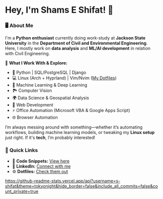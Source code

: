 # Hey, I'm Shams E Shifat! 👋  

### 🖥️ About Me  
I'm a **Python enthusiast** currently doing work-study at **Jackson State University** in the **Department of Civil and Environmental Engineering**. Here, I mostly work on **data analysis** and **ML/AI development** in relation with Civil Engineering.  

🔹 **What I Work With & Explore:**  
- 🐍 Python | SQL/PostgreSQL | Django  
- 💻 Linux (Arch + Hyprland) | Vim/Nvim ([My Dotfiles](https://github.com/s-shifat/dotfiles))  
- 🤖 Machine Learning & Deep Learning  
- 🏞️ Computer Vision  
- 🌍 Data Science & Geospatial Analysis  
- 🚀 Web Development  
- ⚡ Office Automation (Microsoft VBA & Google Apps Script)  
- 🌐 Browser Automation  

I’m always messing around with something—whether it’s automating workflows, building machine learning models, or tweaking my **Linux setup** just right. If it's **tech**, I’m probably interested!  

### 🔗 Quick Links  
- 📂 **Code Snippets:** [View here](https://s-shifat.github.io/code-snippets/)  
- 🔗 **LinkedIn:** [Connect with me](https://www.linkedin.com/in/shams-e-shifat)  
- ⚙️ **Dotfiles:** [Check them out](https://github.com/s-shifat/dotfiles)  

https://github-readme-stats.vercel.app/api?username=s-shifat&theme=tokyonight&hide_border=false&include_all_commits=false&count_private=true
